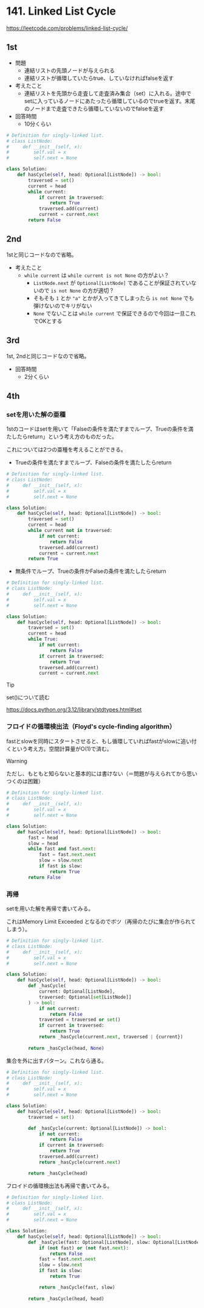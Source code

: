 # 141. Linked List Cycle

https://leetcode.com/problems/linked-list-cycle/

## 1st

* 問題
  * 連結リストの先頭ノードが与えられる
  * 連結リストが循環していたらtrue、していなければfalseを返す
* 考えたこと
  * 連結リストを先頭から走査して走査済み集合（set）に入れる。途中でsetに入っているノードにあたったら循環しているのでtrueを返す。末尾のノードまで走査できたら循環していないのでfalseを返す
* 回答時間
  * 10分くらい

```python
# Definition for singly-linked list.
# class ListNode:
#     def __init__(self, x):
#         self.val = x
#         self.next = None

class Solution:
    def hasCycle(self, head: Optional[ListNode]) -> bool:
        traversed = set()
        current = head
        while current:
            if current in traversed:
                return True
            traversed.add(current)
            current = current.next
        return False
```

## 2nd

1stと同じコードなので省略。

* 考えたこと
  * `while current` は `while current is not None` の方がよい？
    * `ListNode.next` が `Optional[ListNode]` であることが保証されていないので `is not None` の方が適切？
    * そもそも `1` とか `"a"` とかが入ってきてしまったら `is not None` でも弾けないのでキリがない
    * `None` でないことは `while current` で保証できるので今回は一旦これでOKとする

## 3rd

1st, 2ndと同じコードなので省略。

* 回答時間
  * 2分くらい

## 4th

### setを用いた解の亜種

1stのコードはsetを用いて「Falseの条件を満たすまでループ、Trueの条件を満たしたらreturn」という考え方のものだった。

これについては2つの亜種を考えることができる。

* Trueの条件を満たすまでループ、Falseの条件を満たしたらreturn

```python
# Definition for singly-linked list.
# class ListNode:
#     def __init__(self, x):
#         self.val = x
#         self.next = None

class Solution:
    def hasCycle(self, head: Optional[ListNode]) -> bool:
        traversed = set()
        current = head
        while current not in traversed:
            if not current:
                return False
            traversed.add(current)
            current = current.next
        return True
```

* 無条件でループ、Trueの条件かFalseの条件を満たしたらreturn

```python
# Definition for singly-linked list.
# class ListNode:
#     def __init__(self, x):
#         self.val = x
#         self.next = None

class Solution:
    def hasCycle(self, head: Optional[ListNode]) -> bool:
        traversed = set()
        current = head
        while True:
            if not current:
                return False
            if current in traversed:
                return True
            traversed.add(current)
            current = current.next
```

> [!TIP]
> set()について読む

https://docs.python.org/3.12/library/stdtypes.html#set

### フロイドの循環検出法（Floyd's cycle-finding algorithm）

fastとslowを同時にスタートさせると、もし循環していればfastがslowに追い付くという考え方。空間計算量がO(1)で済む。

> [!WARNING]
> ただし、もともと知らないと基本的には書けない（＝問題が与えられてから思いつくのは困難）

```python
# Definition for singly-linked list.
# class ListNode:
#     def __init__(self, x):
#         self.val = x
#         self.next = None

class Solution:
    def hasCycle(self, head: Optional[ListNode]) -> bool:
        fast = head
        slow = head
        while fast and fast.next:
            fast = fast.next.next
            slow = slow.next
            if fast is slow:
                return True
        return False
```

### 再帰

setを用いた解を再帰で書いてみる。

これはMemory Limit Exceeded となるのでボツ（再帰のたびに集合が作られてしまう）。


```python
# Definition for singly-linked list.
# class ListNode:
#     def __init__(self, x):
#         self.val = x
#         self.next = None

class Solution:
    def hasCycle(self, head: Optional[ListNode]) -> bool:
        def _hasCycle(
            current: Optional[ListNode],
            traversed: Optional[set[ListNode]]
        ) -> bool:
            if not current:
                return False
            traversed = traversed or set()
            if current in traversed:
                return True
            return _hasCycle(current.next, traversed | {current})
        
        return _hasCycle(head, None)
```

集合を外に出すパターン。これなら通る。

```python
# Definition for singly-linked list.
# class ListNode:
#     def __init__(self, x):
#         self.val = x
#         self.next = None

class Solution:
    def hasCycle(self, head: Optional[ListNode]) -> bool:
        traversed = set()

        def _hasCycle(current: Optional[ListNode]) -> bool:
            if not current:
                return False
            if current in traversed:
                return True
            traversed.add(current)
            return _hasCycle(current.next)

        return _hasCycle(head)
```

フロイドの循環検出法も再帰で書いてみる。

```python
# Definition for singly-linked list.
# class ListNode:
#     def __init__(self, x):
#         self.val = x
#         self.next = None

class Solution:
    def hasCycle(self, head: Optional[ListNode]) -> bool:
        def _hasCycle(fast: Optional[ListNode], slow: Optional[ListNode]) -> bool:
            if (not fast) or (not fast.next):
                return False
            fast = fast.next.next
            slow = slow.next
            if fast is slow:
                return True

            return _hasCycle(fast, slow)
        
        return _hasCycle(head, head)
```

